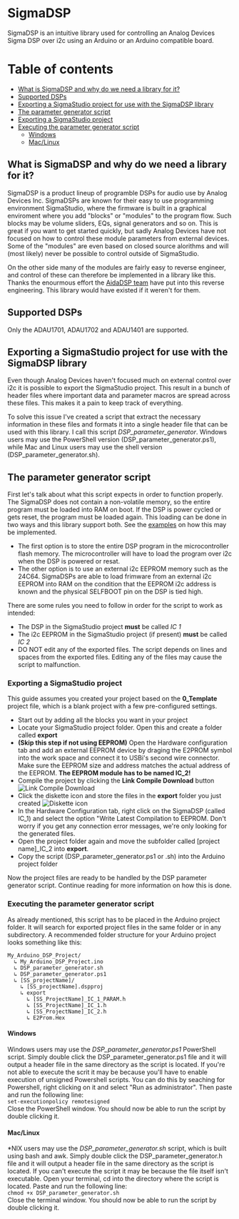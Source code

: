# SigmaDSP
SigmaDSP is an intuitive library used for controlling an Analog Devices Sigma DSP over i2c using an Arduino or an Arduino compatible board.

  
# Table of contents
* [What is SigmaDSP and why do we need a library for it?](#what-is-sigmadsp-and-why-do-we-need-a-library-for-it)
* [Supported DSPs](#supported-dsps)
* [Exporting a SigmaStudio project for use with the SigmaDSP library](#exporting-a-sigmastudio-project-for-use-with-the-sigmadsp-library)
* [The parameter generator script](#the-parameter-generator-script)
* [Exporting a SigmaStudio project](#exporting-a-sigmastudio-project)
* [Executing the parameter generator script](#executing-the-parameter-generator-script)
  - [Windows](#windows)
  - [Mac/Linux](#maclinux)
   
## What is SigmaDSP and why do we need a library for it?
SigmaDSP is a product lineup of programble DSPs for audio use by Analog Devices Inc. SigmaDSPs are known for their easy to use programming environment SigmaStudio, where the firmware is built in a graphical enviroment where you add "blocks" or "modules" to the program flow. Such blocks may be volume sliders, EQs, signal generators and so on. This is great if you want to get started quickly, but sadly Analog Devices have not focused on how to control these module parameters from external devices. Some of the "modules" are even based on closed source alorithms and will (most likely) never be possible to control outside of SigmaStudio.

On the other side many of the modules are fairly easy to reverse engineer, and control of these can therefore be implemented in a library like this. Thanks the enourmous effort the [AidaDSP team](https://github.com/AidaDSP/AidaDSP) have put into this reverse engineering. This library would have existed if it weren't for them.
  
   
## Supported DSPs
Only the ADAU1701, ADAU1702 and ADAU1401 are supported.
  
  
## Exporting a SigmaStudio project for use with the SigmaDSP library
Even though Analog Devices haven't focused much on external control over i2c it is possible to export the SigmaStudio project. This result in a bunch of header files where important data and parameter macros are spread across these files. This makes it a pain to keep track of everything.

To solve this issue I've created a script that extract the necessary information in these files and formats it into a single header file that can be used with this library. I call this script *DSP_parameter_generator*. Windows users may use the PowerShell version (DSP_parameter_generator.ps1), while Mac and Linux users may use the shell version (DSP_parameter_generator.sh).
  
  
## The parameter generator script
First let's talk about what this script expects in order to function properly. The SigmaDSP does not contain a non-volatile memory, so the entire program must be loaded into RAM on boot. If the DSP is power cycled or gets reset, the program must be loaded again. This loading can be done in two ways and this library support both. See the [examples](https://github.com/MCUdude/SigmaDSP/tree/master/examples) on how this may be implemented.

* The first option is to store the entire DSP program in the microcontroller flash memory. The microcontroller will have to load the program over i2c when the DSP is powered or resat.
* The other option is to use an external i2c EEPROM memory such as the 24C64. SigmaDSPs are able to load frimware from an external i2c EEPROM into RAM on the condition that the EEPROM i2c address is known and the physical SELFBOOT pin on the DSP is tied high.

There are some rules you need to follow in order for the script to work as intended:
* The DSP in the SigmaStudio project __must__ be called *IC 1*
* The i2c EEPROM in the SigmaStudio project (if present) __must__ be called *IC 2*
* DO NOT edit any of the exported files. The script depends on lines and spaces from the exported files. Editing any of the files may cause the script to malfunction.
  
  
### Exporting a SigmaStudio project
This guide assumes you created your project based on the __0_Template__ project file, which is a blank project with a few pre-configured settings.
* Start out by adding all the blocks you want in your project
* Locate your SigmaStudio project folder. Open this and create a folder called **export**
* **(Skip this step if not using EEPROM)** Open the Hardware configuration tab and add an external EEPROM device by draging the E2PROM symbol into the work space and connect it to USBi's second wire connector. Make sure the EEPROM size and address matches the actual address of the EEPROM. **The EEPROM module has to be named IC_2!**
* Compile the project by clicking the **Link Compile Download** button ![Link Compile Download](https://i.imgur.com/mINhSw0.png)
* Click the diskette icon and store the files in the **export** folder you just created ![Diskette icon](https://i.imgur.com/kLyUKFu.png)
* In the Hardware Configuration tab, right click on the SigmaDSP (called IC_1) and select the option "Write Latest Compilation to EEPROM. Don't worry if you get any connection error messages, we're only looking for the generated files.
* Open the project folder again and move the subfolder called [project name]_IC_2 into **export**.
* Copy the script (DSP_parameter_generator.ps1 or .sh) into the Arduino project folder

Now the project files are ready to be handled by the DSP parameter generator script. Continue reading for more information on how this is done.

### Executing the parameter generator script
As already mentioned, this script has to be placed in the Arduino project folder. It will search for exported project files in the same folder or in any subdirectory. A recommended folder structure for your Arduino project looks something like this:

```
My_Arduino_DSP_Project/
  ↳ My_Arduino_DSP_Project.ino
  ↳ DSP_parameter_generator.sh
  ↳ DSP_parameter_generator.ps1
  ↳ [SS_projectName]/
    ↳ [SS_projectName].dspproj
    ↳ export
      ↳ [SS_ProjectName]_IC_1_PARAM.h
      ↳ [SS_ProjectName]_IC_1.h
      ↳ [SS_ProjectName]_IC_2.h
      ↳ E2Prom.Hex                    
```

#### Windows
Windows users may use the *DSP_parameter_generator.ps1* PowerShell script. Simply double click the DSP_parameter_generator.ps1 file and it will output a header file in the same directory as the script is located. If you're not able to execute the scrit it may be because you'll have to enable execution of unsigned Powershell scripts. You can do this by seaching for Powershell, right clicking on it and select "Run as administrator". Then paste and run the following line:  
`set-executionpolicy remotesigned`  
Close the PowerShell window. You should now be able to run the script by double clicking it.

#### Mac/Linux
\*NIX users may use the *DSP_parameter_generator.sh* script, which is built using bash and awk. Simply double click the DSP_parameter_generator.h file and it will output a header file in the same directory as the script is located. If you can't execute the script it may be because the file itself isn't executable. Open your terminal, cd into the directory where the script is located. Paste and run the following line:  
`chmod +x DSP_parameter_generator.sh`  
Close the terminal window. You should now be able to run the script by double clicking it.


